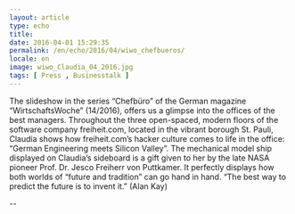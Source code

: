 ```yaml
---
layout: article
type: echo
title:
date: 2016-04-01 15:29:35
permalink: /en/echo/2016/04/wiwo_chefbueros/
locale: en
image: wiwo_Claudia_04_2016.jpg
tags: [ Press , Businesstalk ]
---
```


The slideshow in the series “Chefbüro” of the German magazine “WirtschaftsWoche” (14/2016), offers us a glimpse into the offices of the best managers. Throughout the three open-spaced, modern floors of the software company freiheit.com, located in the vibrant borough St. Pauli, Claudia shows how freiheit.com’s hacker culture comes to life in the office: “German Engineering meets Silicon Valley”. The mechanical model ship displayed on Claudia’s sideboard is a gift given to her by the late NASA pioneer Prof. Dr. Jesco Freiherr von Puttkamer. It perfectly displays how both worlds of “future and tradition” can go hand in hand. “The best way to predict the future is to invent it.” (Alan Kay)

--


